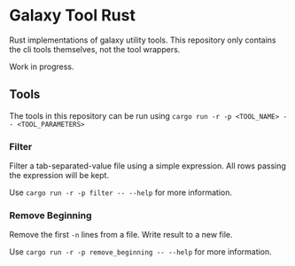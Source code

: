 # Galaxy Tool Rust

Rust implementations of galaxy utility tools.
This repository only contains the cli tools themselves, not the tool wrappers.

Work in progress.

## Tools

The tools in this repository can be run using `cargo run -r -p <TOOL_NAME> -- <TOOL_PARAMETERS>`

### Filter

Filter a tab-separated-value file using a simple expression.
All rows passing the expression will be kept.

Use `cargo run -r -p filter -- --help` for more information.

### Remove Beginning

Remove the first `-n` lines from a file.
Write result to a new file.

Use `cargo run -r -p remove_beginning -- --help` for more information.
